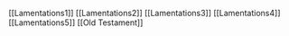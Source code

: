 [[Lamentations1]]
[[Lamentations2]]
[[Lamentations3]]
[[Lamentations4]]
[[Lamentations5]]
[[Old Testament]]